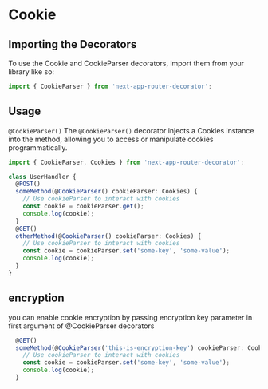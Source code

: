 # Cookie
## Importing the Decorators
To use the Cookie and CookieParser decorators, import them from your library like so:
```ts
import { CookieParser } from 'next-app-router-decorator';
```
## Usage
`@CookieParser()`
The `@CookieParser()` decorator injects a Cookies instance into the method, allowing you to access or manipulate cookies programmatically.

```ts
import { CookieParser, Cookies } from 'next-app-router-decorator';

class UserHandler {
  @POST()
  someMethod(@CookieParser() cookieParser: Cookies) {
    // Use cookieParser to interact with cookies
    const cookie = cookieParser.get();
    console.log(cookie);
  }
  @GET()
  otherMethod(@CookieParser() cookieParser: Cookies) {
    // Use cookieParser to interact with cookies
    const cookie = cookieParser.set('some-key', 'some-value');
    console.log(cookie);
  }
}
```
## encryption
you can enable cookie encryption by passing encryption key parameter in first argument of @CookieParser decorators
```ts
  @GET()
  someMethod(@CookieParser('this-is-encryption-key') cookieParser: Cookies) {
    // Use cookieParser to interact with cookies
    const cookie = cookieParser.set('some-key', 'some-value');
    console.log(cookie);
  }
```
